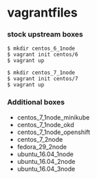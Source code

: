 # vagrantfiles

### stock upstream boxes
```
$ mkdir centos_6_1node
$ vagrant init centos/6
$ vagrant up
```
```
$ mkdir centos_7_1node
$ vagrant init centos/7
$ vagrant up
```

### Additional boxes
* centos_7_1node_minikube
* centos_7_1node_okd
* centos_7_1node_openshift
* centos_7_2node
* fedora_29_2node
* ubuntu_16.04_1node
* ubuntu_16.04_2node
* ubuntu_16.04_3node
